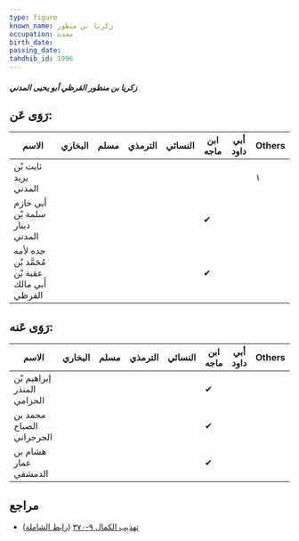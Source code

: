 ```yaml
---
type: figure
known_name: زكريا بن منظور
occupation: محدث
birth_date:
passing_date:
tahdhib_id: 1996
---
```

##### زكريا بن منظور القرظي أبو يحيى المدني

## رَوَى عَن:
| الاسم                                           | البخاري | مسلم | الترمذي | النسائي | ابن ماجه | أبي داود | Others |
| ----------------------------------------------- | ------- | ---- | ------- | ------- | -------- | -------- | ------ |
| ثابت بْن يزيد المدني                            |         |      |         |         |          |          | ١      |
| أبي حازم سلمة بْن دينار المدني                  |         |      |         |         | ✔        |          |        |
| جده لأمه مُحَمَّد بْن عقبة بْن أَبي مالك القرظي |         |      |         |         | ✔        |          |        |
## رَوَى عَنه:
| الاسم                      | البخاري | مسلم | الترمذي | النسائي | ابن ماجه | أبي داود | Others |
| -------------------------- | ------- | ---- | ------- | ------- | -------- | -------- | ------ |
| إبراهيم بْن المنذر الحزامي |         |      |         |         | ✔        |          |        |
| محمد بن الصباح الجرجراني   |         |      |         |         | ✔        |          |        |
| هشام بن عمار الدمشقي       |         |      |         |         | ✔        |          |        |
## مراجع
- [تهذيب الكمال ٩-٣٧٠](obsidian://open?vault=Tahdhib-al-Kamal&file=Figures/١٩٩٦-زكريا%20بن%20منظور%20القرظي%20أبو%20يحيى%20المدني) ([رابط الشاملة](https://shamela.ws/book/3722/4610))